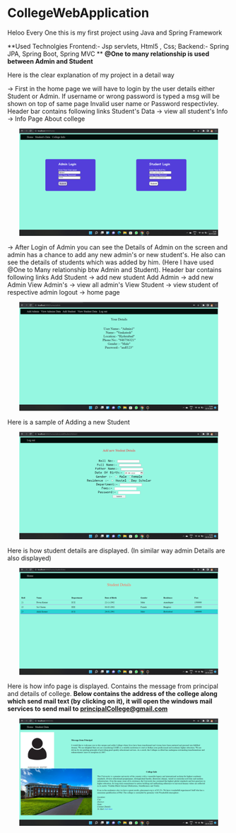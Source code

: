 # CollegeWebApplication
Heloo Every One this is my first project using Java and Spring Framework

**Used Technolgies 
Frontend:- Jsp servlets, Html5 , Css;
Backend:- Spring JPA, Spring Boot, Spring MVC
**
**@One to many relationship is used between Admin and Student**

Here is the clear explanation of my project in a detail way

-> First in the home page we will have to login by the user details either Student or Admin. If username or wrong password is typed a msg will be shown on top of same page Invalid user name or Password respectivley.
Header bar contains following links 
Student's Data  -> view all student's
Info -> Info Page About college
<p align="center">
  <img src="Home page.png" width="450" title="home page">
</p>

-> After Login of Admin you can see the Details of Admin on the screen and admin has a chance to add any new admin's or new student's. He also can see the details of students   which was added by him. (Here I have used @One to Many relationship btw Admin and Student).
Header bar contains following links 
Add Student -> add new student
Add Admin -> add new Admin
View Admin's -> view all admin's
View Student -> view student of respective admin
logout -> home page
<p align="center">
  <img src="Admin Page.png" width="450" title="Admin page">
</p>
Here is a sample of Adding a new Student
<p align="center">
  <img src="New Student.png" width="450" title="New Student page">
</p>

Here is how student details are displayed. (In similar way admin Details are also displayed)
<p align="center">
  <img src="Student Details.png" width="450" title="Student Details page">
</p>

Here is how info page is displayed. Contains the message from principal and details of college.
**Below contains the address of the college along which send mail text (by clicking on it), it will open the windows mail services to send mail to principalCollege@gmail.com**
<p align="center">
  <img src="Info Page.png" width="450" title="Student Details page">
</p>
